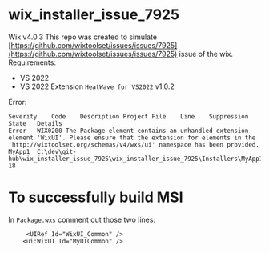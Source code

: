 # wix_installer_issue_7925

Wix v4.0.3
This repo was created to simulate [https://github.com/wixtoolset/issues/issues/7925](https://github.com/wixtoolset/issues/issues/7925) issue of the wix.
Requirements: 
- VS 2022
- VS 2022 Extension `HeatWave for VS2022` v1.0.2

Error:
```
Severity	Code	Description	Project	File	Line	Suppression State	Details
Error	WIX0200	The Package element contains an unhandled extension element 'WixUI'. Please ensure that the extension for elements in the 'http://wixtoolset.org/schemas/v4/wxs/ui' namespace has been provided.	MyApp1	C:\dev\git-hub\wix_installer_issue_7925\wix_installer_issue_7925\Installers\MyApp1\Package.wxs	18		
```

# To successfully build MSI

In `Package.wxs` comment out those two lines: 
```
     <UIRef Id="WixUI_Common" />
    <ui:WixUI Id="MyUICommon" />
```

